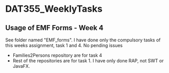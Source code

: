 # DAT355_WeeklyTasks

## Usage of EMF Forms - Week 4

See folder named "EMF_forms". I have done only the compulsory tasks of this weeks assignment, task 1 and 4. No pending issues

- Families2Persons repository are for task 4
- Rest of the repositories are for task 1. I have only done RAP, not SWT or JavaFX.
